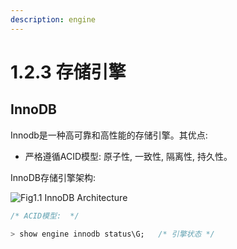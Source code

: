 ```yaml
---
description: engine
---
```


# 1.2.3 存储引擎

## InnoDB

Innodb是一种高可靠和高性能的存储引擎。其优点:

* 严格遵循ACID模型: 原子性, 一致性, 隔离性, 持久性。

InnoDB存储引擎架构:

![Fig1.1 InnoDB Architecture](../../../assets/mysql-fig1.1-innodb-jia-gou.png.png)

```sql
/* ACID模型:  */

> show engine innodb status\G;   /* 引擎状态 */
```